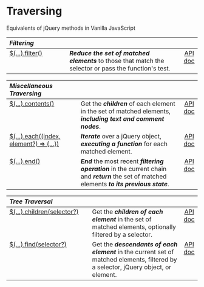 <!-- markdownlint-disable MD012 -->
# Traversing

Equivalents of jQuery methods in Vanilla JavaScript

<style>
th { text-align: left; font-style: italic; }
tr td:nth-child(1) { width: 20rem; }
tr td:nth-child(2) { width: 60rem; }
td {
  vertical-align: top;
}
</style>

| Filtering |||
|:--|:--|:--:|
| [$(...).filter()](?filter/) | **_Reduce the set of matched elements_** to those that match the selector or pass the function's test. | [API doc](https://api.jquery.com/filter/) |


| Miscellaneous Traversing |||
|:--|:--|:--:|
| [$(...).contents()](?contents/) | Get the **_children_** of each element in the set of matched elements, **_including text and comment nodes_**. | [API doc](https://api.jquery.com/contents/) |
| [$(...).each((index, element?) => {...})](?each/) | **_Iterate_** over a jQuery object, **_executing a function_** for each matched element. | [API doc](https://api.jquery.com/each/) |
| [$(...).end()](?end/) | **_End_** the most recent **_filtering operation_** in the current chain and **_return_** the set of matched elements **_to its previous state_**. | [API doc](https://api.jquery.com/end/) |


| Tree Traversal |||
|:--|:--|:--:|
| [$(...).children(selector?)](?children/) | Get the **_children of each element_** in the set of matched elements, optionally filtered by a selector. | [API doc](https://api.jquery.com/children/) |
| [$(...).find(selector?)](?find/) | Get the **_descendants of each element_** in the current set of matched elements, filtered by a selector, jQuery object, or element. | [API doc](https://api.jquery.com/find/) |

